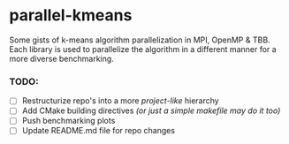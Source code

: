 # parallel-kmeans
Some gists of k-means algorithm parallelization in MPI, OpenMP &amp; TBB.
Each library is used to parallelize the algorithm in a different manner for a more diverse benchmarking.

### TODO:

- [ ] Restructurize repo's into a more *project-like* hierarchy
- [ ] Add CMake building directives *(or just a simple makefile may do it too)*
- [ ] Push benchmarking plots
- [ ] Update README.md file for repo changes
